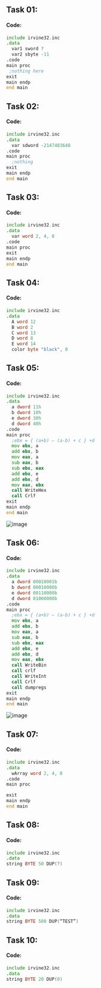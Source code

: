 ## Task 01:
#### Code:
````.asm
include irvine32.inc
.data
  var1 sword ?
  var2 sbyte -11
.code
main proc
 ;nothing here
exit
main endp
end main
````

## Task 02:
#### Code:
`````.asm
include irvine32.inc
.data
  var sdword -2147483648
.code
main proc
  ;nothing
exit
main endp
end main
`````

## Task 03:
#### Code:
`````.asm
include irvine32.inc
.data
  var word 2, 4, 8
.code
main proc
exit
main endp
end main
`````

## Task 04:
#### Code:
`````.asm
include irvine32.inc
.data
  A word 12
  B word 2
  C word 13
  D word 8
  E word 14
  color byte "black", 0
`````

## Task 05:
#### Code:
`````.asm
include irvine32.inc
.data
  a dword 11h
  b dword 10h
  e dword 30h
  d dword 40h
.code
main proc
  ;ebx = { (a+b) – (a-b) + c } +d
  mov ebx, a
  add ebx, b
  mov eax, a
  sub eax, b
  sub ebx, eax
  add ebx, e
  add ebx, d
  mov eax, ebx
  call WriteHex
  call Crlf
exit
main endp
end main
`````
![image](https://github.com/user-attachments/assets/e6c6a729-88b2-42ae-a641-4a2581b46b1a)



## Task 06:
#### Code:
`````.asm
include irvine32.inc
.data
  a dword 00010001b
  b dword 00010000b
  e dword 00110000b
  d dword 01000000b
.code
main proc
  ;ebx = { (a+b) – (a-b) + c } +d
  mov ebx, a
  add ebx, b
  mov eax, a
  sub eax, b
  sub ebx, eax
  add ebx, e
  add ebx, d
  mov eax, ebx
  call WriteBin
  call crlf
  call WriteInt
  call Crlf
  call dumpregs
exit
main endp
end main
`````
![image](https://github.com/user-attachments/assets/f24bf6fd-d554-4d41-8a88-f5105c5d62b9)


## Task 07:
#### Code:
`````.asm
include irvine32.inc
.data
  wArray word 2, 4, 8
.code
main proc

exit
main endp
end main
`````

## Task 08:
#### Code:
`````.asm
include irvine32.inc
.data
string BYTE 50 DUP(?)
`````

## Task 09:
#### Code:
`````.asm
include irvine32.inc
.data
string BYTE 500 DUP(“TEST”)
`````

## Task 10:
#### Code:
`````.asm
include irvine32.inc
.data
string BYTE 20 DUP(0)
`````

